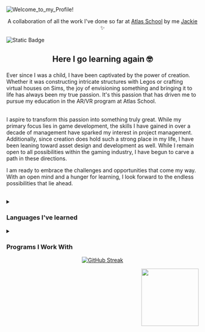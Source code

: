 ![Welcome_to_my_Profile!](https://github.com/Srixx24/Srixx24/assets/144152489/3008c157-ccb1-4f00-91f9-abbca4a06bde)

<p align="center">
A collaboration of all the work I've done so far at <a href="https://www.atlasschool.com/">Atlas School</a> by me <a href="https://github.com/Srixx24/">Jackie</a> ✨
</p>

![Static Badge](https://img.shields.io/badge/Queers%20Ruling-Code%20Space-purple?style=string&logoColor=purple) 

<h2><p align="center">
Here I go learning again 🤓
</p></h2>
Ever since I was a child, I have been captivated by the power of creation. Whether it was constructing intricate structures with Legos or crafting virtual houses on Sims, the joy of envisioning something and bringing it to life has always been my true passion. It's this passion that has driven me to pursue my education in the AR/VR program at Atlas School. 
<br>
<br>

I aspire to transform this passion into something truly great. While my primary focus lies in game development, the skills I have gained in over a decade of management have sparked my interest in project management. Additionally, since creation does hold such a strong place in my life, I have been leaning toward asset design and development as well. While I remain open to all possibilities within the gaming industry, I have begun to carve a path in these directions.

I am ready to embrace the challenges and opportunities that come my way. With an open mind and a hunger for learning, I look forward to the endless possibilities that lie ahead. 


<br>

<details>
<summary><h3>Languages I've learned</h3></summary>
<ul><li>C</li>
<li>Python</li>
<li>C#</li>
<li>Javascript</li>
<li>HTML</li>
<li>CSS</li>
<li>Markdown</li>
</ul></details>


<details>
<summary><h3>Programs I Work With</h3></summary>
<ul><li>How to use Unity and all its functionality</li>
<li>How to create 3D models with Blender </li>
<li>VR applications and worlds</li>
<li>Docker - management of applications within lightweight, isolated containers.</li>
<li>VS code - a source code editor that has given me an efficient coding experience.</li>
</ul></details>



<div align="center">
  <a href="https://git.io/streak-stats"><img src="https://github-readme-streak-stats.herokuapp.com?user=Srixx24&theme=monokai&border_radius=6&date_format=M%20j%5B%2C%20Y%5D" alt="GitHub Streak" /></a>
</div>




<p align="right">
  <img width="150" src="https://github.com/Srixx24/Srixx24/assets/144152489/6093b9ef-6cd0-4b18-a0db-d9b152892d29">
</p>

<!---
Srixx24/Srixx24 is a ✨ special ✨ repository because its `README.md` (this file) appears on your GitHub profile.
You can click the Preview link to take a look at your changes.
--->
